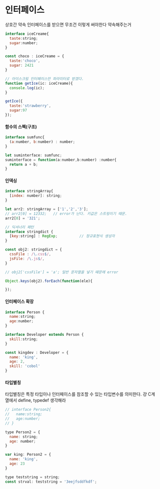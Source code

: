 # 인터페이스

상호간 약속 인터페이스를 받으면 
무조건 이렇게 써야한다 약속해주는거

```javascript
interface iceCreame{
  taste:string; 
  sugar:number;
}

const choco : iceCreame = {
  taste:'choco',
  sugar: 2421
}

// 아이스크림 인터페이스만 파라미터로 받겠다.
function getIce(ic: iceCreame){
  console.log(ic);
}

getIce({
  taste:'strawberry',
  sugar:97
});
```

#### 함수의 스펙(구조)

```javascript 
interface sumfunc{
  (a:number, b:number) : number;
}

let suminterface: sumfunc;
suminterface = function(a:number,b:number) :number{
  return a + b;
}
```

#### 인덱싱

```javascript
interface stringArray{
  [index: number]: string; 
}

let arr2: stringArray = ['1','2','3'];
// arr2[0] = 12332;   // error가 난다. 키값은 스트링이기 때문.
arr2[0] = '321';

// 딕셔너리 패턴
interface stringdict {
  [key:string] : RegExp;          // 정규표현식 생성자
}

const obj2: stringdict = {
  cssFile : /\.css$/,
  jsFile: /\.js$/,
}

// obj2['cssFile'] = 'a'; 일반 문자열을 넣기 떄문에 error 

Object.keys(obj2).forEach(function(ele){

});

```


#### 인터페이스 확장

```javascript
interface Person {
  name:string;
  age:number;
}

interface Developer extends Person {
  skill:string;
}

const kingdev : Developer = {
  name: 'king',
  age: 2,
  skill: 'cobol'
}
```

#### 타입별칭

타입별칭은 특정 타입이나 인터페이스를 참조할 수 있는 타입변수를 의미한다.
걍 C계열에서 define, typedef 생각해라 

```javascript
// interface Person2{
//   name:string;
//   age:number;
// }

type Person2 = {
  name: string;
  age: number;
}

var king: Person2 = {
  name: 'king',
  age: 23
}

type teststring = string;
const strval: teststring = '3eejfsddfkdf';
```
